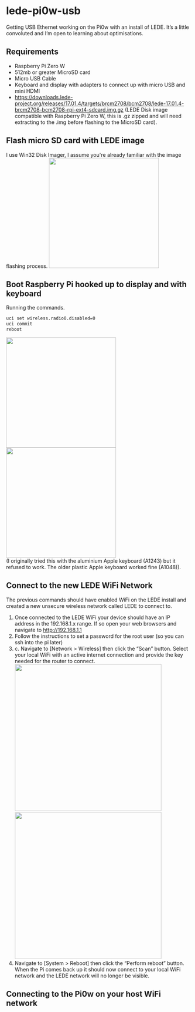 # lede-pi0w-usb
Getting USB Ethernet working on the Pi0w with an install of LEDE.  It’s a little convoluted and I’m open to learning about optimisations.

## Requirements
* Raspberry Pi Zero W
* 512mb or greater MicroSD card
* Micro USB Cable
* Keyboard and display with adapters to connect up with micro USB and mini HDMI
* https://downloads.lede-project.org/releases/17.01.4/targets/brcm2708/bcm2708/lede-17.01.4-brcm2708-bcm2708-rpi-ext4-sdcard.img.gz (LEDE Disk image compatible with Raspberry Pi Zero W, this is .gz zipped and will need extracting to the .img before flashing to the MicroSD card).
## Flash micro SD card with LEDE image
I use Win32 Disk Imager, I assume you're already familiar with the image flashing process.
<img src="https://github.com/smeathers/lede-pi0w-usb/raw/master/images/flash-sd.png" width="300">
## Boot Raspberry Pi hooked up to display and with keyboard
Running the commands.
```bash
uci set wireless.radio0.disabled=0
uci commit
reboot
```
<img src="https://github.com/smeathers/lede-pi0w-usb/raw/master/images/IMG_9301.jpg" width="300"> <img src="https://github.com/smeathers/lede-pi0w-usb/raw/master/images/IMG_9300.jpg" width="300"><br/>
(I originally tried this with the aluminium Apple keyboard (A1243) but it refused to work.  The older plastic Apple keyboard worked fine (A1048)).


## Connect to the new LEDE WiFi Network
The previous commands should have enabled WiFi on the LEDE install and created a new unsecure wireless network called LEDE to connect to.
1. Once connected to the LEDE WiFi your device should have an IP address in the 192.168.1.x range.  If so open your web browsers and navigate to http://192.168.1.1
2. Follow the instructions to set a password for the root user (so you can ssh into the pi later)
3. c.	Navigate to [Network > Wireless] then click the “Scan” button.  Select your local WiFi with an active internet connection and provide the key needed for the router to connect.<br/>
<img src="https://github.com/smeathers/lede-pi0w-usb/raw/master/images/join_wifi.png" width="400"> <img src="https://github.com/smeathers/lede-pi0w-usb/raw/master/images/join_wifi_2-2.png" width="400"><br/>
4. Navigate to [System > Reboot] then click the “Perform reboot” button.  When the Pi comes back up it should now connect to your local WiFi network and the LEDE network will no longer be visible.
## Connecting to the Pi0w on your host WiFi network

## 
